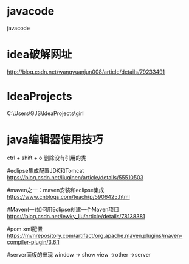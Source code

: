 # javacode
javacode

# idea破解网址
http://blog.csdn.net/wangyuanjun008/article/details/79233491

# IdeaProjects 
C:\Users\GJS\IdeaProjects\girl

# java编辑器使用技巧
ctrl + shift + o 删除没有引用的类

#eclipse集成配置JDK和Tomcat
https://blog.csdn.net/liuqinen/article/details/55510503

#maven之一：maven安装和eclipse集成
https://www.cnblogs.com/teach/p/5906425.html

#Maven(一)如何用Eclipse创建一个Maven项目
https://blog.csdn.net/lewky_liu/article/details/78138381

#pom.xml配置
https://mvnrepository.com/artifact/org.apache.maven.plugins/maven-compiler-plugin/3.6.1

#server面板的出现
window -> show view ->other ->server